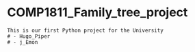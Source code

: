 # COMP1811_Family_tree_project
    This is our first Python project for the University 
    # - Hugo_Piper
    # - j_Emon 
